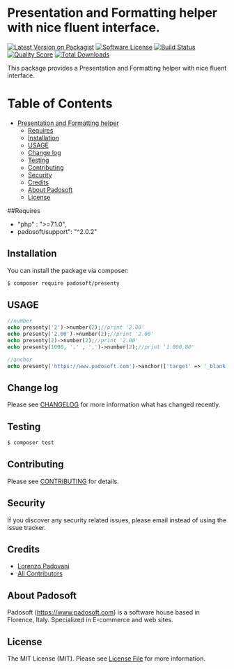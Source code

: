 # Presentation and Formatting helper with nice fluent interface.

[![Latest Version on Packagist](https://img.shields.io/packagist/v/padosoft/presenty.svg?style=flat-square)](https://packagist.org/packages/padosoft/presenty)
[![Software License](https://img.shields.io/badge/license-MIT-brightgreen.svg?style=flat-square)](LICENSE.md)
[![Build Status](https://img.shields.io/travis/padosoft/presenty/master.svg?style=flat-square)](https://travis-ci.org/padosoft/presenty)
[![Quality Score](https://img.shields.io/scrutinizer/g/padosoft/presenty.svg?style=flat-square)](https://scrutinizer-ci.com/g/padosoft/presenty)
[![Total Downloads](https://img.shields.io/packagist/dt/padosoft/presenty.svg?style=flat-square)](https://packagist.org/packages/padosoft/presenty)

This package provides a Presentation and Formatting helper with nice fluent interface. 

Table of Contents
=================

   * [Presentation and Formatting helper](#presentation-and-formatting-helper)
      * [Requires](#requires)
      * [Installation](#installation)
      * [USAGE](#usage)
      * [Change log](#change-log)
      * [Testing](#testing)
      * [Contributing](#contributing)
      * [Security](#security)
      * [Credits](#credits)
      * [About Padosoft](#about-padosoft)
      * [License](#license)

##Requires
  
- "php" : ">=7.1.0",
- padosoft/support": "^2.0.2"
  
## Installation

You can install the package via composer:
``` bash
$ composer require padosoft/presenty
```

## USAGE

``` php
//number
echo presenty('2')->number(2);//print '2.00'
echo presenty('2.00')->number(2);//print '2.00'
echo presenty(2)->number(2);//print '2.00'
echo presenty(1000, '.' , ',')->number(2);//print '1.000,00'

//anchor
echo presenty('https://www.padosoft.com')->anchor(['target' => '_blank']);//print '<a href="https://www.padosoft.com" target="_blank">https://www.padosoft.com</a>'

```

## Change log

Please see [CHANGELOG](CHANGELOG.md) for more information what has changed recently.

## Testing

``` bash
$ composer test
```

## Contributing

Please see [CONTRIBUTING](CONTRIBUTING.md) for details.

## Security

If you discover any security related issues, please email instead of using the issue tracker.

## Credits
- [Lorenzo Padovani](https://github.com/lopadova)
- [All Contributors](../../contributors)

## About Padosoft
Padosoft (https://www.padosoft.com) is a software house based in Florence, Italy. Specialized in E-commerce and web sites.

## License

The MIT License (MIT). Please see [License File](LICENSE.md) for more information.
